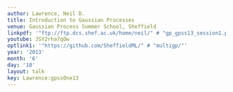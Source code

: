 ```yaml
---
author: Lawrence, Neil D.
title: Introduction to Gaussian Processes
venue: Gaussian Process Summer School, Sheffield
linkpdf: '"ftp://ftp.dcs.shef.ac.uk/home/neil/" # "gp_gpss13_session1.pdf"'
youtube: JSY2rha7qOw
optlink1: '"https://github.com/SheffieldML/" # "multigp/"'
year: '2013'
month: '6'
day: '10'
layout: talk
key: Lawrence:gpssOne13
---
```

